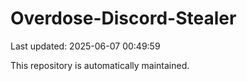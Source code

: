 # Overdose-Discord-Stealer

Last updated: 2025-06-07 00:49:59

This repository is automatically maintained.
